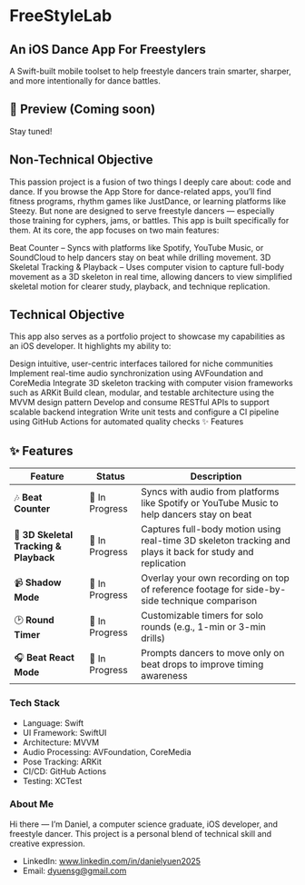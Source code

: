 # FreeStyleLab
## An iOS Dance App For Freestylers 
A Swift-built mobile toolset to help freestyle dancers train smarter, sharper, and more intentionally for dance battles.

## 📸 Preview (Coming soon)
Stay tuned!


## Non-Technical Objective

This passion project is a fusion of two things I deeply care about: code and dance. If you browse the App Store for dance-related apps, you’ll find fitness programs, rhythm games like JustDance, or learning platforms like Steezy. But none are designed to serve freestyle dancers — especially those training for cyphers, jams, or battles. This app is built specifically for them. At its core, the app focuses on two main features:

Beat Counter – Syncs with platforms like Spotify, YouTube Music, or SoundCloud to help dancers stay on beat while drilling movement.
3D Skeletal Tracking & Playback – Uses computer vision to capture full-body movement as a 3D skeleton in real time, allowing dancers to view simplified skeletal motion for clearer study, playback, and technique replication.

## Technical Objective

This app also serves as a portfolio project to showcase my capabilities as an iOS developer. It highlights my ability to:

Design intuitive, user-centric interfaces tailored for niche communities
Implement real-time audio synchronization using AVFoundation and CoreMedia
Integrate 3D skeleton tracking with computer vision frameworks such as ARKit
Build clean, modular, and testable architecture using the MVVM design pattern
Develop and consume RESTful APIs to support scalable backend integration
Write unit tests and configure a CI pipeline using GitHub Actions for automated quality checks
✨ Features

## ✨ Features

| Feature                           | Status         | Description |
|-----------------------------------|----------------|-------------|
| 🎶 **Beat Counter**              | 🚧 In Progress        | Syncs with audio from platforms like Spotify or YouTube Music to help dancers stay on beat |
| 🧍 **3D Skeletal Tracking & Playback** | 🚧 In Progress        | Captures full-body motion using real-time 3D skeleton tracking and plays it back for study and replication |
| 📹 **Shadow Mode**               | 🚧 In Progress     | Overlay your own recording on top of reference footage for side-by-side technique comparison |
| 🕑 **Round Timer**                | 🚧 In Progress        | Customizable timers for solo rounds (e.g., 1-min or 3-min drills) |
| 🎧 **Beat React Mode**           | 🚧 In Progress | Prompts dancers to move only on beat drops to improve timing awareness |



### Tech Stack

- Language: Swift 
- UI Framework: SwiftUI
- Architecture: MVVM
- Audio Processing: AVFoundation, CoreMedia
- Pose Tracking: ARKit 
- CI/CD: GitHub Actions 
- Testing: XCTest 

### About Me
Hi there — I’m Daniel, a computer science graduate, iOS developer, and freestyle dancer. This project is a personal blend of technical skill and creative expression. 

- LinkedIn: www.linkedin.com/in/danielyuen2025 
- Email: dyuensg@gmail.com 
